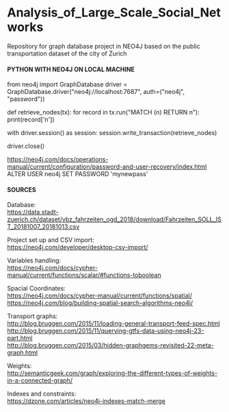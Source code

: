 # Analysis_of_Large_Scale_Social_Networks
Repository for graph database project in NEO4J based on the public transportation dataset of the city of Zurich

#### PYTHON WITH NEO4J ON LOCAL MACHINE

from neo4j import GraphDatabase
driver = GraphDatabase.driver("neo4j://localhost:7687", auth=("neo4j", "password"))

def retrieve_nodes(tx):
    for record in tx.run("MATCH (n) RETURN n"):
        print(record['n'])

with driver.session() as session:
    session.write_transaction(retrieve_nodes)

driver.close()

https://neo4j.com/docs/operations-manual/current/configuration/password-and-user-recovery/index.html
ALTER USER neo4j SET PASSWORD 'mynewpass'


#### SOURCES

Database: <br />
https://data.stadt-zuerich.ch/dataset/vbz_fahrzeiten_ogd_2018/download/Fahrzeiten_SOLL_IST_20181007_20181013.csv

Project set up and CSV import: <br />
https://neo4j.com/developer/desktop-csv-import/ <br />

Variables handling: <br />
https://neo4j.com/docs/cypher-manual/current/functions/scalar/#functions-toboolean <br />

Spacial Coordinates: <br />
https://neo4j.com/docs/cypher-manual/current/functions/spatial/ <br />
https://neo4j.com/blog/building-spatial-search-algorithms-neo4j/

Transport graphs: <br />
http://blog.bruggen.com/2015/11/loading-general-transport-feed-spec.html <br />
http://blog.bruggen.com/2015/11/querying-gtfs-data-using-neo4j-23-part.html <br />
http://blog.bruggen.com/2015/03/hidden-graphgems-revisited-22-meta-graph.html

Weights: <br />
http://semanticgeek.com/graph/exploring-the-different-types-of-weights-in-a-connected-graph/

Indexes and constraints: <br />
https://dzone.com/articles/neo4j-indexes-match-merge
